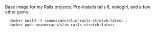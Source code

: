 Base image for my Rails projects. Pre-installs rails 6, nokogiri, and a few other gems.

```
  docker build -t seanmccann/slim-rails-stretch:latest .
  docker push seanmccann/slim-rails-stretch:latest
```
